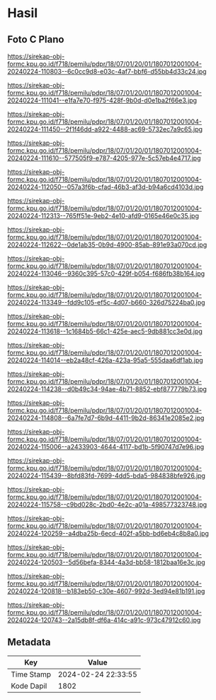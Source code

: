 # Hasil

## Foto C Plano

https://sirekap-obj-formc.kpu.go.id/f718/pemilu/pdpr/18/07/01/20/01/1807012001004-20240224-110803--6c0cc9d8-e03c-4af7-bbf6-d55bb4d33c24.jpg

https://sirekap-obj-formc.kpu.go.id/f718/pemilu/pdpr/18/07/01/20/01/1807012001004-20240224-111041--e1fa7e70-f975-428f-9b0d-d0e1ba2f66e3.jpg

https://sirekap-obj-formc.kpu.go.id/f718/pemilu/pdpr/18/07/01/20/01/1807012001004-20240224-111450--2f1f46dd-a922-4488-ac69-5732ec7a9c65.jpg

https://sirekap-obj-formc.kpu.go.id/f718/pemilu/pdpr/18/07/01/20/01/1807012001004-20240224-111610--577505f9-e787-4205-977e-5c57eb4e4717.jpg

https://sirekap-obj-formc.kpu.go.id/f718/pemilu/pdpr/18/07/01/20/01/1807012001004-20240224-112050--057a3f6b-cfad-46b3-af3d-b94a6cd4103d.jpg

https://sirekap-obj-formc.kpu.go.id/f718/pemilu/pdpr/18/07/01/20/01/1807012001004-20240224-112313--765ff51e-9eb2-4e10-afd9-0165e46e0c35.jpg

https://sirekap-obj-formc.kpu.go.id/f718/pemilu/pdpr/18/07/01/20/01/1807012001004-20240224-112622--0de1ab35-0b9d-4900-85ab-891e93a070cd.jpg

https://sirekap-obj-formc.kpu.go.id/f718/pemilu/pdpr/18/07/01/20/01/1807012001004-20240224-113046--9360c395-57c0-429f-b054-f686fb38b164.jpg

https://sirekap-obj-formc.kpu.go.id/f718/pemilu/pdpr/18/07/01/20/01/1807012001004-20240224-113349--fdd9c105-ef5c-4d07-b660-326d75224ba0.jpg

https://sirekap-obj-formc.kpu.go.id/f718/pemilu/pdpr/18/07/01/20/01/1807012001004-20240224-113618--1c1684b5-66c1-425e-aec5-9db881cc3e0d.jpg

https://sirekap-obj-formc.kpu.go.id/f718/pemilu/pdpr/18/07/01/20/01/1807012001004-20240224-114014--eb2a48cf-426a-423a-95a5-555daa6df1ab.jpg

https://sirekap-obj-formc.kpu.go.id/f718/pemilu/pdpr/18/07/01/20/01/1807012001004-20240224-114238--d0b49c34-94ae-4b71-8852-ebf877779b73.jpg

https://sirekap-obj-formc.kpu.go.id/f718/pemilu/pdpr/18/07/01/20/01/1807012001004-20240224-114808--6a7fe7d7-6b9d-4411-9b2d-86341e2085e2.jpg

https://sirekap-obj-formc.kpu.go.id/f718/pemilu/pdpr/18/07/01/20/01/1807012001004-20240224-115006--a2433903-4644-4117-bd1b-5f90747d7e96.jpg

https://sirekap-obj-formc.kpu.go.id/f718/pemilu/pdpr/18/07/01/20/01/1807012001004-20240224-115439--8bfd83fd-7699-4dd5-bda5-984838bfe926.jpg

https://sirekap-obj-formc.kpu.go.id/f718/pemilu/pdpr/18/07/01/20/01/1807012001004-20240224-115758--c9bd028c-2bd0-4e2c-a01a-498577323748.jpg

https://sirekap-obj-formc.kpu.go.id/f718/pemilu/pdpr/18/07/01/20/01/1807012001004-20240224-120259--a4dba25b-6ecd-402f-a5bb-bd6eb4c8b8a0.jpg

https://sirekap-obj-formc.kpu.go.id/f718/pemilu/pdpr/18/07/01/20/01/1807012001004-20240224-120503--5d56befa-8344-4a3d-bb58-1812baa16e3c.jpg

https://sirekap-obj-formc.kpu.go.id/f718/pemilu/pdpr/18/07/01/20/01/1807012001004-20240224-120818--b183eb50-c30e-4607-992d-3ed94e81b191.jpg

https://sirekap-obj-formc.kpu.go.id/f718/pemilu/pdpr/18/07/01/20/01/1807012001004-20240224-120743--2a15db8f-df6a-414c-a91c-973c47912c60.jpg


## Metadata

| Key        | Value               |
| ---------- | ------------------- |
| Time Stamp | 2024-02-24 22:33:55 |
| Kode Dapil | 1802                |



